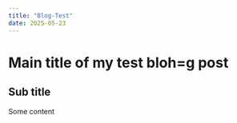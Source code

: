 ```yaml
---
title: "Blog-Test"
date: 2025-05-23
---
```


# Main title of my test bloh=g post

## Sub title

Some content

